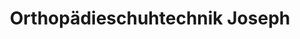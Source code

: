 ---
title: "Orthopädieschuhtechnik Joseph"
url: /endingen-am-kaiserstuhl/orthopaedieschuhtechnik-joseph/
shop: Schuhe
---